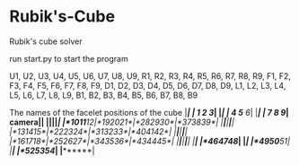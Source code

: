 # Rubik's-Cube
Rubik's cube solver

run start.py to start the program

U1, U2, U3, U4, U5, U6, U7, U8, U9, R1, R2,
R3, R4, R5, R6, R7, R8, R9, F1, F2, F3, F4, F5, F6, F7, F8, F9, D1, D2, D3, D4, D5, D6, D7, D8, D9, L1, L2, L3, L4,
L5, L6, L7, L8, L9, B1, B2, B3, B4, B5, B6, B7, B8, B9

The names of the facelet positions of the cube
                  |************|
                  |* 1** 2** 3*|
                  |************|
                  |* 4** 5** 6*|
                  |************|
                  |* 7** 8** 9*|
            camera|************|
     |************|************|************|************|
     |*10**11**12*|*19**20**21*|*28**29**30*|*37**38**39*|
     |************|************|************|************|
     |*13**14**15*|*22**23**24*|*31**32**33*|*40**41**42*|
     |************|************|************|************|
     |*16**17**18*|*25**26**27*|*34**35**36*|*43**44**45*|
     |************|************|************|************|
                  |************|
                  |*46**47**48*|
                  |************|
                  |*49**50**51*|
                  |************|
                  |*52**53**54*|
                  |************| 

